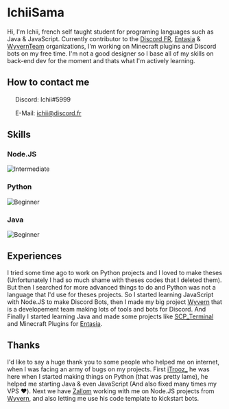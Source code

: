 # IchiiSama
Hi, I'm Ichii, french self taught student for programing languages such as Java & JavaScript. Currently contributor to the [Discord FR](https://github.com/discordfr), [Entasia](https://github.com/EntasiaOfficiel) & [WyvernTeam](https://github.com/WyvernTeam) organizations, I'm working on Minecraft plugins and Discord bots on my free time. I'm not a good designer so I base all of my skills on back-end dev for the moment and thats what I'm actively learning.

## How to contact me
<img src="https://simpleicons.org/icons/discord.svg" height="15px"> Discord: Ichii#5999

<img src="https://simpleicons.org/icons/gmail.svg" height=15px> E-Mail: ichii@discord.fr

## Skills
### Node.JS
![Intermediate](https://progress-bar.dev/30?title=Intermediate&width=420)
### Python
![Beginner](https://progress-bar.dev/10?title=Beginner%20%20%20%20&width=420)
### Java
![Beginner](https://progress-bar.dev/15?title=Beginner%20%20%20%20&width=420)


## Experiences
I tried some time ago to work on Python projects and I loved to make theses (Unfortunately I had so much shame with theses codes that I deleted them). But then I searched for more advanced things to do and Python was not a language that I'd use for theses projects. So I started learning JavaScript with Node.JS to make Discord Bots, then I made my big project [Wyvern](https://github.com/WyvernTeam) that is a developement team making lots of tools and bots for Discord. And Finally I started learning Java and made some projects like [SCP_Terminal](https://github.com/IchiiSama/SCP_Terminal) and Minecraft Plugins for [Entasia](https://github.com/EntasiaOfficiel).

## Thanks
I'd like to say a huge thank you to some people who helped me on internet, when I was facing an army of bugs on my projects. First [iTrooz_](https://github.com/iTrooz) he was here when I started making things on Python (that was pretty lame), he helped me starting Java & even JavaScript (And also fixed many times my VPS ❤️). Next we have [Zallom](https://github.com/Zallom) working with me on Node.JS projects from [Wyvern](https://github.com/WyvernTeam), and also letting me use his code template to kickstart bots.
